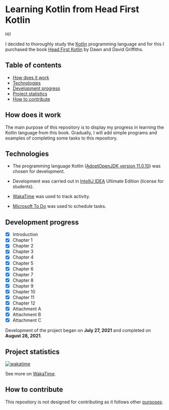# Learning Kotlin from Head First Kotlin #

Hi!

I decided to thoroughly study the [Kotlin](https://kotlinlang.org/) programming language and for this I purchased the
book [Head First Kotlin](https://www.oreilly.com/library/view/head-first-kotlin/9781491996683/)
by Dawn and David Griffiths.

## Table of contents ##

- [How does it work](#How-does-it-work)
- [Technologies](#Technologies)
- [Development progress](#Development-progress)
- [Project statistics](#Project-statistics)
- [How to contribute](#How-to-contribute)

## How does it work ##

The main purpose of this repository is to display my progress in learning the Kotlin language from this book. Gradually,
I will add simple programs and examples of completing some tasks to this repository.

## Technologies ##

- The programming language Kotlin ([AdoptOpenJDK version 11.0.10](https://adoptopenjdk.net/)) was chosen for
  development.

- Development was carried out in [IntelliJ IDEA](https://www.jetbrains.com/idea/) Ultimate Edition (license for
  students).

- [WakaTime](https://wakatime.com/) was used to track activity.

- [Microsoft To Do](https://todo.microsoft.com/tasks/) was used to schedule tasks.

## Development progress ##

- [x] Introduction
- [x] Chapter 1
- [x] Chapter 2
- [x] Chapter 3
- [x] Chapter 4
- [x] Chapter 5
- [x] Chapter 6
- [x] Chapter 7
- [x] Chapter 8
- [x] Chapter 9
- [x] Chapter 10
- [x] Chapter 11
- [x] Chapter 12
- [x] Attachment A
- [x] Attachment B
- [x] Attachment C

Development of the project began on **July 27, 2021** and completed on **August 28, 2021**.

## Project statistics ##

[![wakatime](https://wakatime.com/badge/github/VitasSalvantes/Head_First_Kotlin.svg)](https://wakatime.com/badge/github/VitasSalvantes/Head_First_Kotlin)

See more on [WakaTime](https://wakatime.com/@VitasSalvantes/projects/ehgzrcqwlc?start=2021-07-22&end=2021-07-28).

## How to contribute ##

This repository is not designed for contributing as it follows other [purposes](#How-does-it-work).
